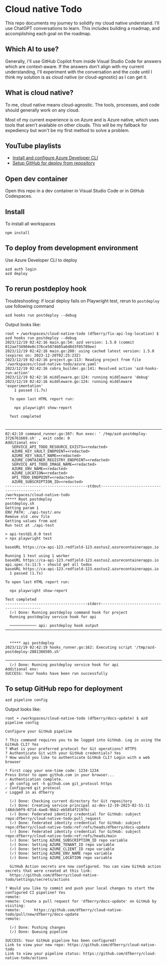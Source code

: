 # Cloud native Todo

This repo documents my journey to solidify my cloud native understand. I'll use ChatGPT conversations to learn. This includes building a roadmap, and accomplishing each goal on the roadmap.

## Which AI to use? 

Generally, I'll use GitHub Copilot from inside Visual Studio Code for answers which are context-aware. If the answers don't align with my current understanding, I'll experiment with the conversation and the code until I think my solution is as cloud native (or cloud-agnostic) as I can get it. 

## What is cloud native? 

To me, cloud native means cloud-agnostic. The tools, processes, and code should generally work on any cloud. 

Most of my current experience is on Azure and is Azure native, which uses tools that aren't available on other clouds. This will be my fallback for expediency but won't be my first method to solve a problem.

## YouTube playlists

* [Install and configure Azure Developer CLI](https://www.youtube.com/watch?v=zxGl4L_WwoE&list=PLAQX7qAUlTDhMm-Lkr91NCPAvrCRcaFEF)
* [Setup GitHub for deploy from repository](https://www.youtube.com/watch?v=zxGl4L_WwoE&list=PLAQX7qAUlTDhMm-Lkr91NCPAvrCRcaFEF&pp=iAQB)

## Open dev container

Open this repo in a dev container in Visual Studio Code or in GitHub Codespaces.

## Install

To install all workspaces

```
npm install
```

## To deploy from development environment

Use Azure Developer CLI to deploy

```
azd auth login
azd deploy
```

## To rerun postdeploy hook

Troubleshooting: if local deploy fails on Playwright test, rerun to `postdeploy` use following command

```
azd hooks run postdeploy --debug
```

Output looks like:

```
root ➜ /workspaces/cloud-native-todo (dfberry/fix-api-log-location) $ azd hooks run postdeploy --debug
2023/12/19 02:42:16 main.go:54: azd version: 1.5.0 (commit 012ae734904e0c376ce5074605a6d0d3f05789ee)
2023/12/19 02:42:16 main.go:208: using cached latest version: 1.5.0 (expires on: 2023-12-20T02:25:23Z)
2023/12/19 02:42:16 project.go:113: Reading project from file '/workspaces/cloud-native-todo/azure.yaml'
2023/12/19 02:42:16 cobra_builder.go:141: Resolved action 'azd-hooks-run-action'
2023/12/19 02:42:16 middleware.go:124: running middleware 'debug'
2023/12/19 02:42:16 middleware.go:124: running middleware 'experimentation'
    1 passed (1.7s)
  
  To open last HTML report run:
  
    npx playwright show-report
  
  Test completed

  ───────────────────────────────────────────────────────────────────────────────────────────────────────────────────────────────────────────────────────────────2023/12/19 02:42:19 command_runner.go:307: Run exec: ' /tmp/azd-postdeploy-3726761669.sh' , exit code: 0
Additional env:
   SERVICE_API_TODO_RESOURCE_EXISTS=<redacted>
   AZURE_KEY_VAULT_ENDPOINT=<redacted>
   AZURE_KEY_VAULT_NAME=<redacted>
   AZURE_CONTAINER_REGISTRY_ENDPOINT=<redacted>
   SERVICE_API_TODO_IMAGE_NAME=<redacted>
   AZURE_ENV_NAME=<redacted>
   AZURE_LOCATION=<redacted>
   API_TODO_ENDPOINT=<redacted>
   AZURE_SUBSCRIPTION_ID=<redacted>
-------------------------------------stdout-------------------------------------------
/workspaces/cloud-native-todo
***** Root postdeploy
postdeploy.sh
Getting param 1
ENV_PATH: ./api-test/.env
Remove old .env file
Getting values from azd
Run test at ./api-test

> api-test@1.0.0 test
> npx playwright test

baseURL https://ca-api-123.redfield-123.eastus2.azurecontainerapps.io

Running 1 test using 1 worker
baseURL https://ca-api-123.redfield-123.eastus2.azurecontainerapps.io
api.spec.ts:11:5 › should get all todos
baseURL https://ca-api-123.redfield-123.eastus2.azurecontainerapps.io
  1 passed (1.7s)

To open last HTML report run:

  npx playwright show-report

Test completed
-------------------------------------stderr-------------------------------------------
  (✓) Done: Running postdeploy command hook for project
  Running postdeploy service hook for api

  ──────────── api: postdeploy hook output ─────────────────────────────────────────────────────────────────────────────────────────────────────────────────


  ***** api postdeploy
2023/12/19 02:42:19 hooks_runner.go:162: Executing script '/tmp/azd-postdeploy-2881386505.sh'
  ───────────────────────────────────────────────────────────────────────────────────────────────────────────────────────────────────────────────────────────────
  (✓) Done: Running postdeploy service hook for api
Additional env:
SUCCESS: Your hooks have been run successfully
```

## To setup GitHub repo for deployment

```
azd pipeline config
```

Output looks like:

```
root ➜ /workspaces/cloud-native-todo (dfberry/docs-update) $ azd pipeline config

Configure your GitHub pipeline

? This command requires you to be logged into GitHub. Log in using the GitHub CLI? Yes
? What is your preferred protocol for Git operations? HTTPS
? Authenticate Git with your GitHub credentials? Yes
? How would you like to authenticate GitHub CLI? Login with a web browser

! First copy your one-time code: 1234-1234
Press Enter to open github.com in your browser... 
✓ Authentication complete.
- gh config set -h github.com git_protocol https
✓ Configured git protocol
✓ Logged in as dfberry

  (✓) Done: Checking current directory for Git repository
  (✓) Done: Creating service principal az-dev-12-19-2023-02-51-11 (48dcb0f9-0714-4ae8-9bb2-eb5854f219fb)
  (✓) Done: Federated identity credential for GitHub: subject repo:dfberry/cloud-native-todo:pull_request
  (✓) Done: Federated identity credential for GitHub: subject repo:dfberry/cloud-native-todo:ref:refs/heads/dfberry/docs-update
  (✓) Done: Federated identity credential for GitHub: subject repo:dfberry/cloud-native-todo:ref:refs/heads/main
  (✓) Done: Setting AZURE_SUBSCRIPTION_ID repo variable
  (✓) Done: Setting AZURE_TENANT_ID repo variable
  (✓) Done: Setting AZURE_CLIENT_ID repo variable
  (✓) Done: Setting AZURE_ENV_NAME repo variable
  (✓) Done: Setting AZURE_LOCATION repo variable

  GitHub Action secrets are now configured. You can view GitHub action secrets that were created at this link:
  https://github.com/dfberry/cloud-native-todo/settings/secrets/actions

? Would you like to commit and push your local changes to start the configured CI pipeline? Yes
remote: 
remote: Create a pull request for 'dfberry/docs-update' on GitHub by visiting:
remote:      https://github.com/dfberry/cloud-native-todo/pull/new/dfberry/docs-update
remote: 

  (✓) Done: Pushing changes
  (✓) Done: Queuing pipeline

SUCCESS: Your GitHub pipeline has been configured!
Link to view your new repo: https://github.com/dfberry/cloud-native-todo
Link to view your pipeline status: https://github.com/dfberry/cloud-native-todo/actions
```